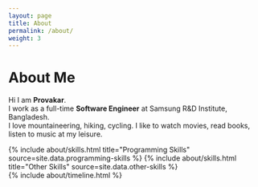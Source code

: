 ```yaml
---
layout: page
title: About
permalink: /about/
weight: 3
---
```


# **About Me**

Hi I am <b>Provakar</b>. <br>
I work as a full-time <b>Software Engineer</b> at Samsung R&D Institute, Bangladesh. <br>
I love mountaineering, hiking, cycling. I like to watch movies, read books, listen to music at my leisure. 

<div class="row">
{% include about/skills.html title="Programming Skills" source=site.data.programming-skills %}
{% include about/skills.html title="Other Skills" source=site.data.other-skills %}
</div>

<div class="row">
{% include about/timeline.html %}
</div>